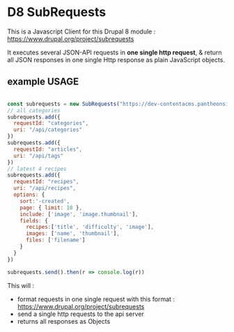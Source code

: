 # D8 SubRequests

This is a Javascript Client for this Drupal 8 module : https://www.drupal.org/project/subrequests

It executes several JSON-API requests in **one single http request**, & return all JSON responses
in one single Http response as plain JavaScript objects.

## example USAGE

```javascript

const subrequests = new SubRequests("https://dev-contentacms.pantheonsite.io/subrequests?_format=json")
// all categories
subrequests.add({
  requestId: "categories",
  uri: "/api/categories"
})
subrequests.add({
  requestId: "articles",
  uri: "/api/tags"
})
// latest 4 recipes
subrequests.add({
  requestId: "recipes",
  uri: "/api/recipes",
  options: {
    sort:'-created',
    page: { limit: 10 },
    include: ['image', 'image.thumbnail'],
    fields: {
      recipes:['title', 'difficulty', 'image'],
      images: ['name', 'thumbnail'],
      files: ['filename']
    }
  }
})

subrequests.send().then(r => console.log(r))

```

This will :
- format requests in one single request with this format : https://www.drupal.org/project/subrequests
- send a single http requests to the api server
- returns all responses as Objects
